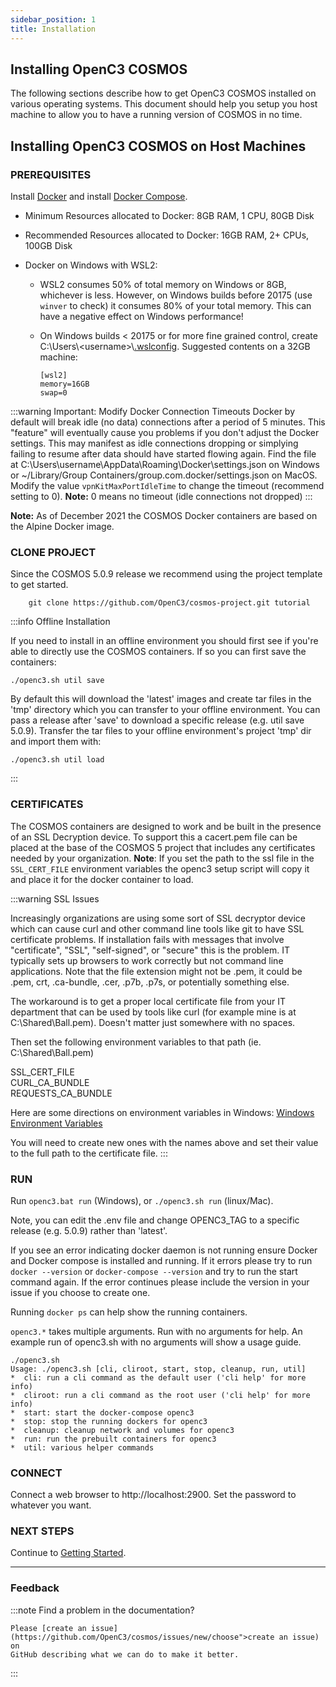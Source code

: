 ```yaml
---
sidebar_position: 1
title: Installation
---
```


## Installing OpenC3 COSMOS

The following sections describe how to get OpenC3 COSMOS installed on various operating systems. This document should help you setup you host machine to allow you to have a running version of COSMOS in no time.

## Installing OpenC3 COSMOS on Host Machines

### PREREQUISITES

Install [Docker](https://docs.docker.com/get-docker/) and install [Docker Compose](https://docs.docker.com/compose/install/).

- Minimum Resources allocated to Docker: 8GB RAM, 1 CPU, 80GB Disk
- Recommended Resources allocated to Docker: 16GB RAM, 2+ CPUs, 100GB Disk
- Docker on Windows with WSL2:

  - WSL2 consumes 50% of total memory on Windows or 8GB, whichever is less. However, on Windows builds before 20175 (use `winver` to check) it consumes 80% of your total memory. This can have a negative effect on Windows performance!
  - On Windows builds < 20175 or for more fine grained control, create C:\\Users\\\<username\>\\[.wslconfig](https://docs.microsoft.com/en-us/windows/wsl/wsl-config). Suggested contents on a 32GB machine:

        [wsl2]
        memory=16GB
        swap=0

:::warning Important: Modify Docker Connection Timeouts
Docker by default will break idle (no data) connections after a period of 5 minutes. This "feature" will eventually cause you problems if you don't adjust the Docker settings. This may manifest as idle connections dropping or simplying failing to resume after data should have started flowing again. Find the file at C:\\Users\\username\\AppData\\Roaming\\Docker\\settings.json on Windows or ~/Library/Group Containers/group.com.docker/settings.json on MacOS. Modify the value `vpnKitMaxPortIdleTime` to change the timeout (recommend setting to 0). **Note:** 0 means no timeout (idle connections not dropped)
:::

**Note:** As of December 2021 the COSMOS Docker containers are based on the Alpine Docker image.

### CLONE PROJECT

Since the COSMOS 5.0.9 release we recommend using the project template to get started.

        git clone https://github.com/OpenC3/cosmos-project.git tutorial

:::info Offline Installation

  <p style={{"margin-bottom": 20 + 'px'}}>If you need to install in an offline environment you should first see if you're able to directly use the COSMOS containers. If so you can first save the containers:</p>

  <p style={{"margin-bottom": 20 + 'px'}}><code>./openc3.sh util save</code></p>

  <p style={{"margin-bottom": 20 + 'px'}}>By default this will download the 'latest' images and create tar files in the 'tmp' directory which you can transfer to your offline environment. You can pass a release after 'save' to download a specific release (e.g. util save 5.0.9). Transfer the tar files to your offline environment's project 'tmp' dir and  import them with:</p>

  <p style={{"margin-bottom": 20 + 'px'}}><code>./openc3.sh util load</code></p>
:::

### CERTIFICATES

The COSMOS containers are designed to work and be built in the presence of an SSL Decryption device. To support this a cacert.pem file can be placed at the base of the COSMOS 5 project that includes any certificates needed by your organization. **Note**: If you set the path to the ssl file in the `SSL_CERT_FILE` environment variables the openc3 setup script will copy it and place it for the docker container to load.

:::warning SSL Issues

Increasingly organizations are using some sort of SSL decryptor device which can cause curl and other command line tools like git to have SSL certificate problems. If installation fails with messages that involve "certificate", "SSL", "self-signed", or "secure" this is the problem. IT typically sets up browsers to work correctly but not command line applications. Note that the file extension might not be .pem, it could be .pem, crt, .ca-bundle, .cer, .p7b, .p7s, or potentially something else.

The workaround is to get a proper local certificate file from your IT department that can be used by tools like curl (for example mine is at C:\Shared\Ball.pem). Doesn't matter just somewhere with no spaces.

Then set the following environment variables to that path (ie. C:\Shared\Ball.pem)

SSL_CERT_FILE<br/>
CURL_CA_BUNDLE<br/>
REQUESTS_CA_BUNDLE<br/>

Here are some directions on environment variables in Windows: [Windows Environment Variables](https://www.computerhope.com/issues/ch000549.htm)

You will need to create new ones with the names above and set their value to the full path to the certificate file.
:::

### RUN

Run `openc3.bat run` (Windows), or `./openc3.sh run` (linux/Mac).

Note, you can edit the .env file and change OPENC3_TAG to a specific release (e.g. 5.0.9) rather than 'latest'.

If you see an error indicating docker daemon is not running ensure Docker and Docker compose is installed and running. If it errors please try to run `docker --version` or `docker-compose --version` and try to run the start command again. If the error continues please include the version in your issue if you choose to create one.

Running `docker ps` can help show the running containers.

`openc3.*` takes multiple arguments. Run with no arguments for help. An example run of openc3.sh with no arguments will show a usage guide.

```
./openc3.sh
Usage: ./openc3.sh [cli, cliroot, start, stop, cleanup, run, util]
*  cli: run a cli command as the default user ('cli help' for more info)
*  cliroot: run a cli command as the root user ('cli help' for more info)
*  start: start the docker-compose openc3
*  stop: stop the running dockers for openc3
*  cleanup: cleanup network and volumes for openc3
*  run: run the prebuilt containers for openc3
*  util: various helper commands
```

### CONNECT

Connect a web browser to http://localhost:2900. Set the password to whatever you want.

### NEXT STEPS

Continue to [Getting Started](gettingstarted.md).

---

### Feedback

:::note Find a problem in the documentation?

    Please [create an issue](https://github.com/OpenC3/cosmos/issues/new/choose">create an issue) on
    GitHub describing what we can do to make it better.

:::
